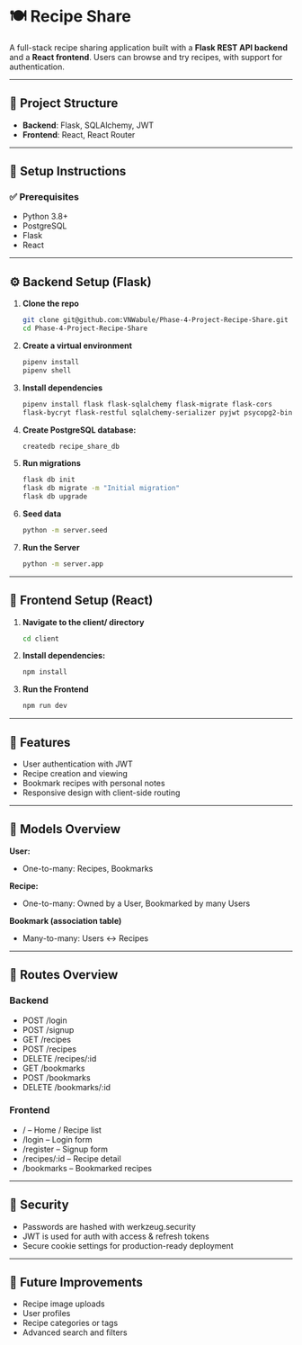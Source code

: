 # 🍽️ Recipe Share

A full-stack recipe sharing application built with a **Flask REST API backend** and a **React frontend**. Users can browse and try recipes, with support for authentication.

---

## 📁 Project Structure

- **Backend**: Flask, SQLAlchemy, JWT
- **Frontend**: React, React Router

---

## 🔧 Setup Instructions

### ✅ Prerequisites

- Python 3.8+
- PostgreSQL
- Flask
- React

---

## ⚙️ Backend Setup (Flask)

1. **Clone the repo**
    ```bash
    git clone git@github.com:VNWabule/Phase-4-Project-Recipe-Share.git
    cd Phase-4-Project-Recipe-Share

2. **Create a virtual environment**
    ```bash
    pipenv install
    pipenv shell

3. **Install dependencies**
    ```bash
    pipenv install flask flask-sqlalchemy flask-migrate flask-cors
    flask-bycryt flask-restful sqlalchemy-serializer pyjwt psycopg2-binary

4. **Create PostgreSQL database:**
    ```bash
    createdb recipe_share_db

5. **Run migrations**
    ```bash
    flask db init
    flask db migrate -m "Initial migration"
    flask db upgrade

6. **Seed data**
    ```bash
    python -m server.seed

7. **Run the Server**
    ```bash
    python -m server.app

---

## 🎨 Frontend Setup (React)

1. **Navigate to the client/ directory**
    ```bash
    cd client

2. **Install dependencies:**
    ```bash
    npm install

3. **Run the Frontend**
    ```bash
    npm run dev

---

## 🧠 Features

- User authentication with JWT
- Recipe creation and viewing
- Bookmark recipes with personal notes
- Responsive design with client-side routing

---

## 🧩 Models Overview

**User:**
- One-to-many: Recipes, Bookmarks

**Recipe:**
- One-to-many: Owned by a User, Bookmarked by many Users

**Bookmark (association table)**
- Many-to-many: Users ↔ Recipes

--- 

## 🔁 Routes Overview

### Backend

- POST /login
- POST /signup
- GET /recipes
- POST /recipes
- DELETE /recipes/:id
- GET /bookmarks
- POST /bookmarks
- DELETE /bookmarks/:id

### Frontend

- / – Home / Recipe list
- /login – Login form
- /register – Signup form
- /recipes/:id – Recipe detail
- /bookmarks – Bookmarked recipes

---

## 🔐 Security

- Passwords are hashed with werkzeug.security
- JWT is used for auth with access & refresh tokens
- Secure cookie settings for production-ready deployment

---

## 🚀 Future Improvements

- Recipe image uploads
- User profiles
- Recipe categories or tags
- Advanced search and filters
